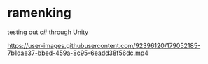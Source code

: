 # ramenking

testing out c# through Unity

https://user-images.githubusercontent.com/92396120/179052185-7b1dae37-bbed-459a-8c95-6eadd38f56dc.mp4

